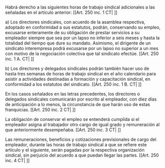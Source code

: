 Habrá derecho a las siguientes horas de trabajo sindical adicionales a las señaladas en el artículo anterior: [[Art. 250 inc. 1 CT| ]]

a) Los directores sindicales, con acuerdo de la asamblea respectiva, adoptado en conformidad a sus estatutos, podrán, conservando su empleo, excusarse enteramente de su obligación de prestar servicios a su empleador siempre que sea por un lapso no inferior a seis meses y hasta la totalidad del tiempo que dure su mandato. Asimismo, el dirigente de un sindicato interempresa podrá excusarse por un lapso no superior a un mes con motivo de la negociación colectiva que tal sindicato efectúe. [[Art. 250 inc. 1 A. CT| ]]

b) Los directores y delegados sindicales podrán también hacer uso de hasta tres semanas de horas de trabajo sindical en el año calendario para asistir a actividades destinadas a formación y capacitación sindical, en conformidad a los estatutos del sindicato. [[Art. 250 inc. 1 B. CT| ]]

En los casos señalados en las letras precedentes, los directores o delegados sindicales comunicarán por escrito al empleador, con diez días de anticipación a lo menos, la circunstancia de que harán uso de estas franquicias. [[Art. 250 inc. 2 CT| ]]

La obligación de conservar el empleo se entenderá cumplida si el empleador asigna al trabajador otro cargo de igual grado y remuneración al que anteriormente desempeñaba. [[Art. 250 inc. 3 CT| ]]

Las remuneraciones, beneficios y cotizaciones previsionales de cargo del empleador, durante las horas de trabajo sindical a que se refiere este artículo y el siguiente, serán pagadas por la respectiva organización sindical, sin perjuicio del acuerdo a que puedan llegar las partes. [[Art. 250 inc. 4 CT| ]]